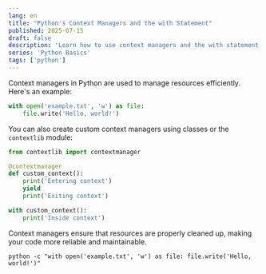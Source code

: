 ```yaml
---
lang: en
title: "Python's Context Managers and the with Statement"
published: 2025-07-15
draft: false
description: 'Learn how to use context managers and the with statement in Python for resource management.'
series: 'Python Basics'
tags: ['python']
---
```


Context managers in Python are used to manage resources efficiently. Here's an example:

```python
with open('example.txt', 'w') as file:
    file.write('Hello, world!')
```

You can also create custom context managers using classes or the `contextlib` module:

```python
from contextlib import contextmanager

@contextmanager
def custom_context():
    print('Entering context')
    yield
    print('Exiting context')

with custom_context():
    print('Inside context')
```

Context managers ensure that resources are properly cleaned up, making your code more reliable and maintainable.

```shell title="Using Python Context Managers"
python -c "with open('example.txt', 'w') as file: file.write('Hello, world!')"
```
